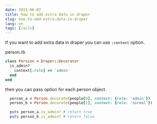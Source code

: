 ```yaml
---
date: 2015-06-07
title: how to add extra data in draper
slug: how-to-add-extra-data-in-draper
lang: en
tags: [rails]
---
```


If you want to add extra data in draper you can use `:context` option.

person.rb

```ruby
class Persion < Draper::Decorator
  is_admin?
    context[:role] == 'admin'
  end
end
```

then you can pass option for each person object.

```ruby
  person_a = Person.decorate(people[0], context: {role: 'admin'})
  person_b = Person.decorate(people[1], context: {role: 'normal'})

  puts person_a.is_admin? # return true
  puts person_b.is_admin? # return false
```
